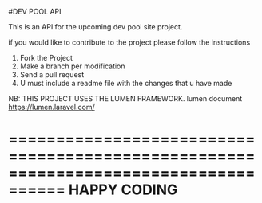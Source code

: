 #DEV POOL API

This is an API for the upcoming dev pool site project.

if you would like to contribute to the project please follow the instructions

1. Fork the Project
2. Make a branch per modification
3. Send a pull request
4. U must include a readme file with the changes that u have made

NB: THIS PROJECT USES THE LUMEN FRAMEWORK. lumen document https://lumen.laravel.com/

====================================================================================
                                HAPPY CODING
====================================================================================
